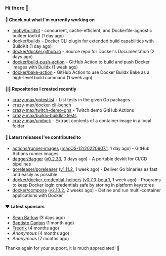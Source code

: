 ### Hi there 👋

#### 👷 Check out what I'm currently working on

- [moby/buildkit](https://github.com/moby/buildkit) - concurrent, cache-efficient, and Dockerfile-agnostic builder toolkit (1 day ago)
- [docker/buildx](https://github.com/docker/buildx) - Docker CLI plugin for extended build capabilities with BuildKit (1 day ago)
- [docker/docker.github.io](https://github.com/docker/docker.github.io) - Source repo for Docker&#39;s Documentation (2 days ago)
- [docker/build-push-action](https://github.com/docker/build-push-action) - GitHub Action to build and push Docker images with Buildx (1 week ago)
- [docker/bake-action](https://github.com/docker/bake-action) - GitHub Action to use Docker Buildx Bake as a high-level build command (1 week ago)

#### 👨‍💻 Repositories I created recently

- [crazy-max/gotestlist](https://github.com/crazy-max/gotestlist) - List tests in the given Go packages
- [crazy-max/docker-cli-bench](https://github.com/crazy-max/docker-cli-bench)
- [crazy-max/twitch-demo-gha](https://github.com/crazy-max/twitch-demo-gha) - Twitch demo GitHub Actions
- [crazy-max/buildx-buildkit-tests](https://github.com/crazy-max/buildx-buildkit-tests)
- [crazy-max/undock](https://github.com/crazy-max/undock) - Extract contents of a container image in a local folder

#### 🚀 Latest releases I've contributed to

- [actions/runner-images](https://github.com/actions/runner-images) ([macOS-12/20220907.1](https://github.com/actions/runner-images/releases/tag/macOS-12%2F20220907.1), 1 day ago) - GitHub Actions runner images
- [dagger/dagger](https://github.com/dagger/dagger) ([v0.2.33](https://github.com/dagger/dagger/releases/tag/v0.2.33), 3 days ago) - A portable devkit for CI/CD pipelines
- [goreleaser/goreleaser](https://github.com/goreleaser/goreleaser) ([v1.11.2](https://github.com/goreleaser/goreleaser/releases/tag/v1.11.2), 1 week ago) - Deliver Go binaries as fast and easily as possible
- [docker/docker-credential-helpers](https://github.com/docker/docker-credential-helpers) ([v0.7.0-beta.1](https://github.com/docker/docker-credential-helpers/releases/tag/v0.7.0-beta.1), 1 week ago) - Programs to keep Docker login credentials safe by storing in platform keystores
- [docker/compose](https://github.com/docker/compose) ([v2.10.2](https://github.com/docker/compose/releases/tag/v2.10.2), 2 weeks ago) - Define and run multi-container applications with Docker

#### ❤️ Latest sponsors
- [Sean Barlow](https://github.com/woolrab6) (3 days ago)
- [Baptiste Canton](https://github.com/batmac) (1 month ago)
- [Fredrik](https://github.com/fredrikscode) (4 months ago)
- _Anonymous_ (4 months ago)
- _Anonymous_ (7 months ago)

Thanks again for your support, it is much appreciated! 🙏
